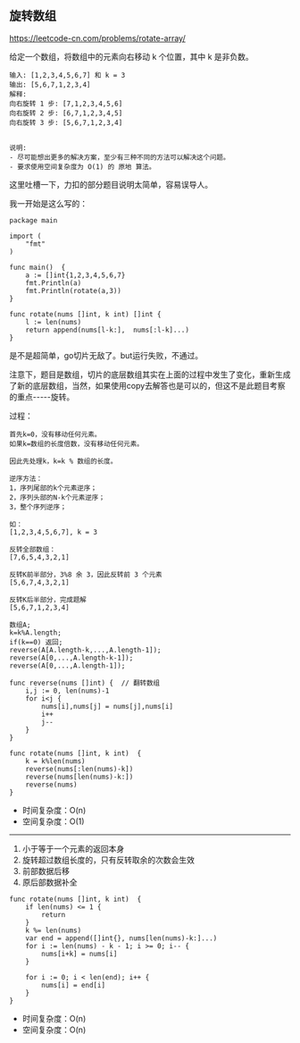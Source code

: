 ## 旋转数组

https://leetcode-cn.com/problems/rotate-array/

给定一个数组，将数组中的元素向右移动 k 个位置，其中 k 是非负数。

```
输入: [1,2,3,4,5,6,7] 和 k = 3
输出: [5,6,7,1,2,3,4]
解释:
向右旋转 1 步: [7,1,2,3,4,5,6]
向右旋转 2 步: [6,7,1,2,3,4,5]
向右旋转 3 步: [5,6,7,1,2,3,4]


说明:
- 尽可能想出更多的解决方案，至少有三种不同的方法可以解决这个问题。
- 要求使用空间复杂度为 O(1) 的 原地 算法。
```



这里吐槽一下，力扣的部分题目说明太简单，容易误导人。

我一开始是这么写的：
```
package main

import (
	"fmt"
)

func main()  {
	a := []int{1,2,3,4,5,6,7}
	fmt.Println(a)
	fmt.Println(rotate(a,3))
}

func rotate(nums []int, k int) []int {
    l := len(nums)
    return append(nums[l-k:],  nums[:l-k]...)
}
```

是不是超简单，go切片无敌了。but运行失败，不通过。

注意下，题目是数组，切片的底层数组其实在上面的过程中发生了变化，重新生成了新的底层数组，当然，如果使用copy去解答也是可以的，但这不是此题目考察的重点-----旋转。


过程：
```
首先k=0，没有移动任何元素。
如果k=数组的长度倍数，没有移动任何元素。

因此先处理k，k=k % 数组的长度。

逆序方法：
1，序列尾部的k个元素逆序；
2，序列头部的N-k个元素逆序；
3，整个序列逆序；

如：
[1,2,3,4,5,6,7], k = 3

反转全部数组：
[7,6,5,4,3,2,1]

反转K前半部分，3%8 余 3，因此反转前 3 个元素
[5,6,7,4,3,2,1]

反转K后半部分，完成题解
[5,6,7,1,2,3,4]
```

```
数组A;
k=k%A.length;
if(k==0) 返回;
reverse(A[A.length-k,...,A.length-1]);
reverse(A[0,...,A.length-k-1]);
reverse(A[0,...,A.length-1]);
```


```
func reverse(nums []int) {  // 翻转数组
    i,j := 0, len(nums)-1
    for i<j {
        nums[i],nums[j] = nums[j],nums[i]
        i++
        j--
    }
}

func rotate(nums []int, k int)  {
    k = k%len(nums)
    reverse(nums[:len(nums)-k])
    reverse(nums[len(nums)-k:])
    reverse(nums)
}
```

- 时间复杂度：O(n)
- 空间复杂度：O(1)

---

1. 小于等于一个元素的返回本身
2. 旋转超过数组长度的，只有反转取余的次数会生效
3. 前部数据后移
4. 原后部数据补全

```
func rotate(nums []int, k int)  {
    if len(nums) <= 1 {
		return
	}
	k %= len(nums)
	var end = append([]int{}, nums[len(nums)-k:]...)
	for i := len(nums) - k - 1; i >= 0; i-- {
		nums[i+k] = nums[i]
	}

	for i := 0; i < len(end); i++ {
		nums[i] = end[i]
	}
}
```

- 时间复杂度：O(n)
- 空间复杂度：O(n)